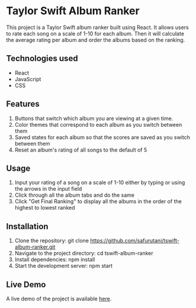 # Taylor Swift Album Ranker

This project is a Taylor Swift album ranker built using React. It allows users to rate each song on a scale of 1-10 for each album. Then it will calculate the average rating per album and order the albums based on the ranking.

## Technologies used

- React
- JavaScript
- CSS

## Features

1. Buttons that switch which album you are viewing at a given time.
2. Color themes that correspond to each album as you switch between them
3. Saved states for each album so that the scores are saved as you switch between them
4. Reset an album's rating of all songs to the default of 5

## Usage
1. Input your rating of a song on a scale of 1-10 either by typing or using the arrows in the input field
2. Click through all the album tabs and do the same
3. Click "Get Final Ranking" to display all the albums in the order of the highest to lowest ranked

## Installation
1. Clone the repository: git clone https://github.com/safurutani/tswift-album-ranker.git
2. Navigate to the project directory: cd tswift-album-ranker
3. Install dependencies: npm install
4. Start the development server: npm start

## Live Demo
A live demo of the project is available [here](https://vercel.com/safurutanis-projects/tswift-album-ranker).
